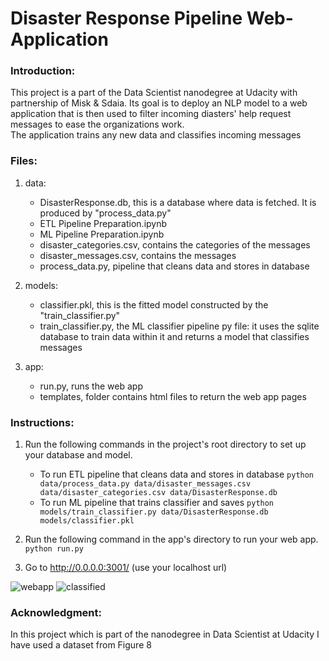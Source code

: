 
# Disaster Response Pipeline Web-Application

### Introduction:
This project is a part of the Data Scientist nanodegree at Udacity with partnership of Misk & Sdaia. Its goal is to deploy an NLP model to a web application that is then used to filter incoming diasters' help request messages to ease the organizations work.<br>
The application trains any new data and classifies incoming messages

### Files:
1. data: 
    - DisasterResponse.db, this is a database where data is fetched. It is produced by "process_data.py"
    - ETL Pipeline Preparation.ipynb
    - ML Pipeline Preparation.ipynb
    - disaster_categories.csv, contains the categories of the messages
    - disaster_messages.csv, contains the messages
    - process_data.py, pipeline that cleans data and stores in database

3. models:
    - classifier.pkl, this is the fitted model constructed by the "train_classifier.py"
    - train_classifier.py, the ML classifier pipeline py file: it uses the sqlite database to train data within it and returns a model that classifies messages

5. app:
    - run.py, runs the web app
    - templates, folder contains html files to return the web app pages

### Instructions:
1. Run the following commands in the project's root directory to set up your database and model.

    - To run ETL pipeline that cleans data and stores in database
        `python data/process_data.py data/disaster_messages.csv data/disaster_categories.csv data/DisasterResponse.db`
    - To run ML pipeline that trains classifier and saves
        `python models/train_classifier.py data/DisasterResponse.db models/classifier.pkl`

2. Run the following command in the app's directory to run your web app.
    `python run.py`

3. Go to http://0.0.0.0:3001/ (use your localhost url)

![webapp](https://user-images.githubusercontent.com/29784542/146616307-66055c6e-f762-4424-9957-11ec9c2e6aa1.PNG)
![classified](https://user-images.githubusercontent.com/29784542/146616472-595cf4e0-813c-42dc-b4ff-1abc07c1f6c5.PNG)

### Acknowledgment:
In this project which is part of the nanodegree in Data Scientist at Udacity I have used a dataset from Figure 8

